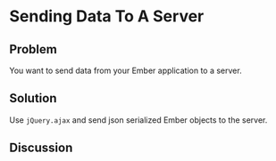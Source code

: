 # Sending Data To A Server

## Problem
You want to send data from your Ember application to a server.

## Solution
Use `jQuery.ajax` and send json serialized Ember objects to the server.

## Discussion
